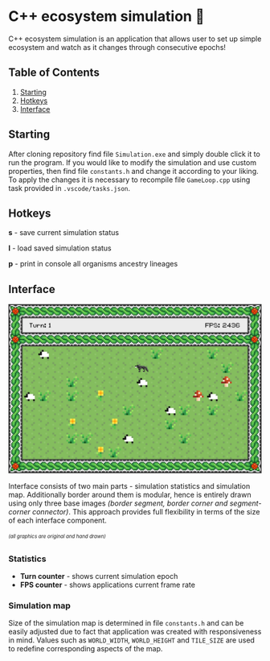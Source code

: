 # C++ ecosystem simulation 🐑

C++ ecosystem simulation is an application that allows user to set up simple ecosystem and watch as it changes through consecutive epochs!

## Table of Contents

1. [Starting](#Starting)
1. [Hotkeys](#Hotkeys)
1. [Interface](#Interface)

## Starting

After cloning repository find file `Simulation.exe` and simply double click it to run the program. If you would like to modify the simulation and use custom properties, then find file `constants.h` and change it according to your liking. To apply the changes it is necessary to recompile file `GameLoop.cpp` using task provided in `.vscode/tasks.json`.

## Hotkeys

**s** - save current simulation status

**l** - load saved simulation status

**p** - print in console all organisms ancestry lineages

## Interface

![Application](https://github.com/Ave44/Portfolio/blob/main/images/CppEcosystemSimulation/Application.png?raw=true)

Interface consists of two main parts - simulation statistics and simulation map. Additionally border around them is modular, hence is entirely drawn using only three base images _(border segment, border corner and segment-corner connector)_. This approach provides full flexibility in terms of the size of each interface component.

<sub><sup>_(all graphics are original and hand drawn)_</sup></sub>

### Statistics

- **Turn counter** - shows current simulation epoch
- **FPS counter** - shows applications current frame rate

### Simulation map

Size of the simulation map is determined in file `constants.h` and can be easily adjusted due to fact that application was created with responsiveness in mind. Values such as `WORLD_WIDTH`, `WORLD_HEIGHT` and `TILE_SIZE` are used to redefine corresponding aspects of the map.
